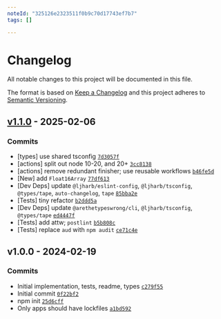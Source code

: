 ```yaml
---
noteId: "325126e2323511f0b9c70d17743ef7b7"
tags: []

---
```


# Changelog

All notable changes to this project will be documented in this file.

The format is based on [Keep a Changelog](https://keepachangelog.com/en/1.0.0/)
and this project adheres to [Semantic Versioning](https://semver.org/spec/v2.0.0.html).

## [v1.1.0](https://github.com/ljharb/possible-typed-array-names/compare/v1.0.0...v1.1.0) - 2025-02-06

### Commits

- [types] use shared tsconfig [`7d3057f`](https://github.com/ljharb/possible-typed-array-names/commit/7d3057f723d221c032951e618f45ad9044cae80d)
- [actions] split out node 10-20, and 20+ [`3cc8138`](https://github.com/ljharb/possible-typed-array-names/commit/3cc81385d6af59c096475080d76a4c78e6fef664)
- [actions] remove redundant finisher; use reusable workflows [`b46fe5d`](https://github.com/ljharb/possible-typed-array-names/commit/b46fe5d2d47054922f7be81acc0f3c2b7882ddab)
- [New] add `Float16Array` [`77df613`](https://github.com/ljharb/possible-typed-array-names/commit/77df61313d3491acfd23da0d4452673cca476644)
- [Dev Deps] update `@ljharb/eslint-config`, `@ljharb/tsconfig`, `@types/tape`, `auto-changelog`, `tape` [`85bba2e`](https://github.com/ljharb/possible-typed-array-names/commit/85bba2e359add86b19ef058d4a0560d369bf55a2)
- [Tests] tiny refactor [`b2ddd5a`](https://github.com/ljharb/possible-typed-array-names/commit/b2ddd5a9bc86b63631d9f2c17f21f0503492dbb3)
- [Dev Deps] update `@arethetypeswrong/cli`, `@ljharb/tsconfig`, `@types/tape` [`ed4447f`](https://github.com/ljharb/possible-typed-array-names/commit/ed4447f9ef1ad8657186282140a74ab474240d4e)
- [Tests] add attw; `postlint` [`b5b808c`](https://github.com/ljharb/possible-typed-array-names/commit/b5b808cebf0bc0bdb8636f4981cc8ffabb58bbbb)
- [Tests] replace `aud` with `npm audit` [`ce71c4e`](https://github.com/ljharb/possible-typed-array-names/commit/ce71c4e993e03b41034a4ca96fb8531dd8b8cc14)

## v1.0.0 - 2024-02-19

### Commits

- Initial implementation, tests, readme, types [`c279f55`](https://github.com/ljharb/possible-typed-array-names/commit/c279f550021896afa50c1169b3111618a96cf898)
- Initial commit [`0f22bf2`](https://github.com/ljharb/possible-typed-array-names/commit/0f22bf24d16fc8ea29483ed7ed378afb3758a4df)
- npm init [`25d6cff`](https://github.com/ljharb/possible-typed-array-names/commit/25d6cffe4091921e4e210704dabed37ae3d7b261)
- Only apps should have lockfiles [`a1bd592`](https://github.com/ljharb/possible-typed-array-names/commit/a1bd592fa037430d401b1d6d26cfea2c2d6789db)
